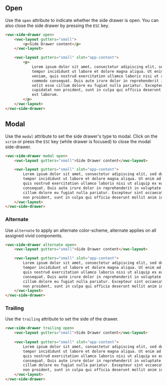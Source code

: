 ## Open

Use the `open` attribute to indicate whether the side drawer is open.
You can also close the side drawer by pressing the `ESC` key.

```html preview full
<vwc-side-drawer open>
	<vwc-layout gutters="small">
		<p>Side Drawer content</p>
	</vwc-layout>

	<vwc-layout gutters="small" slot="app-content">
		<p>
			Lorem ipsum dolor sit amet, consectetur adipiscing elit, sed do eiusmod
			tempor incididunt ut labore et dolore magna aliqua. Ut enim ad minim
			veniam, quis nostrud exercitation ullamco laboris nisi ut aliquip ex ea
			commodo consequat. Duis aute irure dolor in reprehenderit in voluptate
			velit esse cillum dolore eu fugiat nulla pariatur. Excepteur sint occaecat
			cupidatat non proident, sunt in culpa qui officia deserunt mollit anim id
			est laborum.
		</p>
	</vwc-layout>
</vwc-side-drawer>
```

## Modal

Use the `modal` attribute to set the side drawer's type to modal.
Click on the `scrim` or press the `ESC` key (while drawer is focused) to close the modal side-drawer.

```html preview full
<vwc-side-drawer modal open>
	<vwc-layout gutters="small">Side Drawer content</vwc-layout>

	<vwc-layout gutters="small" slot="app-content">
		Lorem ipsum dolor sit amet, consectetur adipiscing elit, sed do eiusmod
		tempor incididunt ut labore et dolore magna aliqua. Ut enim ad minim veniam,
		quis nostrud exercitation ullamco laboris nisi ut aliquip ex ea commodo
		consequat. Duis aute irure dolor in reprehenderit in voluptate velit esse
		cillum dolore eu fugiat nulla pariatur. Excepteur sint occaecat cupidatat
		non proident, sunt in culpa qui officia deserunt mollit anim id est laborum.
	</vwc-layout>
</vwc-side-drawer>
```

### Alternate

Use `alternate` to apply an alternate color-scheme, alternate applies on all assigned vivid components.

```html preview full
<vwc-side-drawer alternate open>
	<vwc-layout gutters="small">Side Drawer content</vwc-layout>

	<vwc-layout gutters="small" slot="app-content">
		Lorem ipsum dolor sit amet, consectetur adipiscing elit, sed do eiusmod
		tempor incididunt ut labore et dolore magna aliqua. Ut enim ad minim veniam,
		quis nostrud exercitation ullamco laboris nisi ut aliquip ex ea commodo
		consequat. Duis aute irure dolor in reprehenderit in voluptate velit esse
		cillum dolore eu fugiat nulla pariatur. Excepteur sint occaecat cupidatat
		non proident, sunt in culpa qui officia deserunt mollit anim id est laborum.
	</vwc-layout>
</vwc-side-drawer>
```

### Trailing

Use the `trailing` attribute to set the side of the drawer.

```html preview full
<vwc-side-drawer trailing open>
	<vwc-layout gutters="small">Side Drawer content</vwc-layout>
	
	<vwc-layout gutters="small" slot="app-content">
		Lorem ipsum dolor sit amet, consectetur adipiscing elit, sed do eiusmod
		tempor incididunt ut labore et dolore magna aliqua. Ut enim ad minim veniam,
		quis nostrud exercitation ullamco laboris nisi ut aliquip ex ea commodo
		consequat. Duis aute irure dolor in reprehenderit in voluptate velit esse
		cillum dolore eu fugiat nulla pariatur. Excepteur sint occaecat cupidatat
		non proident, sunt in culpa qui officia deserunt mollit anim id est laborum.
	</vwc-layout>
</vwc-side-drawer>
```

